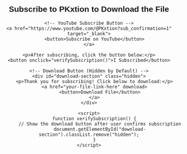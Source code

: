 <!DOCTYPE html>
<html lang="en">
<head>
    <meta charset="UTF-8">
    <meta name="viewport" content="width=device-width, initial-scale=1.0">
    <title>Subscribe to Download</title>
    <style>
        body { font-family: Arial, sans-serif; text-align: center; margin: 50px; }
        .hidden { display: none; }
        button { padding: 10px 20px; font-size: 16px; }
    </style>
</head>
<body>
    <h2>Subscribe to PKxtion to Download the File</h2>
    
    <!-- YouTube Subscribe Button -->
    <a href="https://www.youtube.com/@PKxtion?sub_confirmation=1" target="_blank">
        <button>Subscribe on YouTube</button>
    </a>

    <p>After subscribing, click the button below:</p>
    <button onclick="verifySubscription()">I Subscribed</button>

    <!-- Download Button (Hidden by Default) -->
    <div id="download-section" class="hidden">
        <p>Thank you for subscribing! Click below to download:</p>
        <a href="your-file-link-here" download>
            <button>Download File</button>
        </a>
    </div>

    <script>
        function verifySubscription() {
            // Show the download button after user confirms subscription
            document.getElementById("download-section").classList.remove("hidden");
        }
    </script>
</body>
</html>
